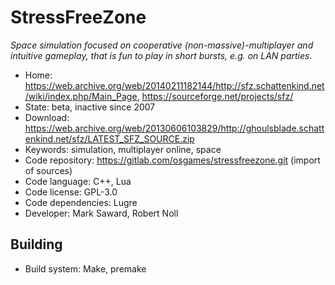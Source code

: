 # StressFreeZone

_Space simulation focused on cooperative (non-massive)-multiplayer and intuitive gameplay, that is fun to play in short bursts, e.g. on LAN parties._

- Home: https://web.archive.org/web/20140211182144/http://sfz.schattenkind.net/wiki/index.php/Main_Page, https://sourceforge.net/projects/sfz/
- State: beta, inactive since 2007
- Download: https://web.archive.org/web/20130606103829/http://ghoulsblade.schattenkind.net/sfz/LATEST_SFZ_SOURCE.zip
- Keywords: simulation, multiplayer online, space
- Code repository: https://gitlab.com/osgames/stressfreezone.git (import of sources)
- Code language: C++, Lua
- Code license: GPL-3.0
- Code dependencies: Lugre
- Developer: Mark Saward, Robert Noll

## Building

- Build system: Make, premake